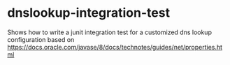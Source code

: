 # dnslookup-integration-test
Shows how to write a junit integration test for a customized dns lookup configuration based on https://docs.oracle.com/javase/8/docs/technotes/guides/net/properties.html
